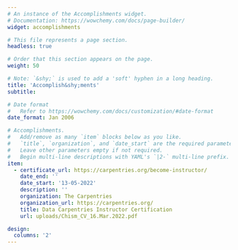 ```yaml
---
# An instance of the Accomplishments widget.
# Documentation: https://wowchemy.com/docs/page-builder/
widget: accomplishments

# This file represents a page section.
headless: true

# Order that this section appears on the page.
weight: 50

# Note: `&shy;` is used to add a 'soft' hyphen in a long heading.
title: 'Accomplish&shy;ments'
subtitle:

# Date format
#   Refer to https://wowchemy.com/docs/customization/#date-format
date_format: Jan 2006

# Accomplishments.
#   Add/remove as many `item` blocks below as you like.
#   `title`, `organization`, and `date_start` are the required parameters.
#   Leave other parameters empty if not required.
#   Begin multi-line descriptions with YAML's `|2-` multi-line prefix.
item:
  - certificate_url: https://carpentries.org/become-instructor/
    date_end: ''
    date_start: '13-05-2022'
    description: ''
    organization: The Carpentries
    organization_url: https://carpentries.org/
    title: Data Carpentries Instructor Certification
    url: uploads/Chism_CV_16.Mar.2022.pdf

design:
  columns: '2'
---
```

